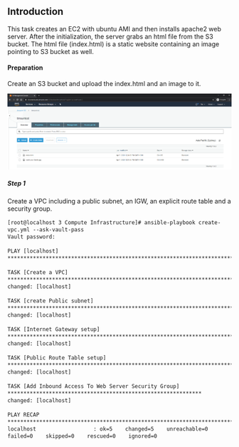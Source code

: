 ## Introduction

This task creates an EC2 with ubuntu AMI and then installs apache2 web server. After the initialization, the server grabs an html file from the S3 bucket. The html file (index.html) is a static website containing an image pointing to S3 bucket as well. 

#### Preparation

Create an S3 bucket and upload the index.html and an image to it.

![Image of S3 Bucket](https://github.com/TimSun18/Networking-in-Public-Cloud-Deployments/blob/master/3%20Compute%20Infrastructure/images/S3_Bucket.png?raw=true)

##### Step 1

Create a VPC including a public subnet, an IGW, an explicit route table and a security group. 

```
[root@localhost 3 Compute Infrastructure]# ansible-playbook create-vpc.yml --ask-vault-pass
Vault password: 

PLAY [localhost] ***************************************************************************************************

TASK [Create a VPC] ************************************************************************************************
changed: [localhost]

TASK [create Public subnet] ****************************************************************************************
changed: [localhost]

TASK [Internet Gateway setup] **************************************************************************************
changed: [localhost]

TASK [Public Route Table setup] ************************************************************************************
changed: [localhost]

TASK [Add Inbound Access To Web Server Security Group] *************************************************************
changed: [localhost]

PLAY RECAP *********************************************************************************************************
localhost                  : ok=5    changed=5    unreachable=0    failed=0    skipped=0    rescued=0    ignored=0   

```
